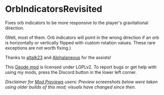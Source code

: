 # OrbIndicatorsRevisited
Fixes orb indicators to be more responsive to the player's gravitational direction.

(Well, most of them. Orb indicators will point in the wrong direction if an orb is horizontally or vertically flipped with custom rotation values. These rare exceptions are not worth fixing.)

Thanks to [altalk23](https://github.com/altalk23) and [Alphalaneous](https://github.com/Alphalaneous) for the assists!

This [Geode mod](https://geode-sdk.org) is licensed under LGPLv2. To report bugs or get help with using my mods, press the Discord button in the lower left corner.

*Disclaimer for [Mod Previews](mod:alphalaneous.mod_previews) users: Preview screenshots below were taken using older builds of this mod; visuals have changed since then.*